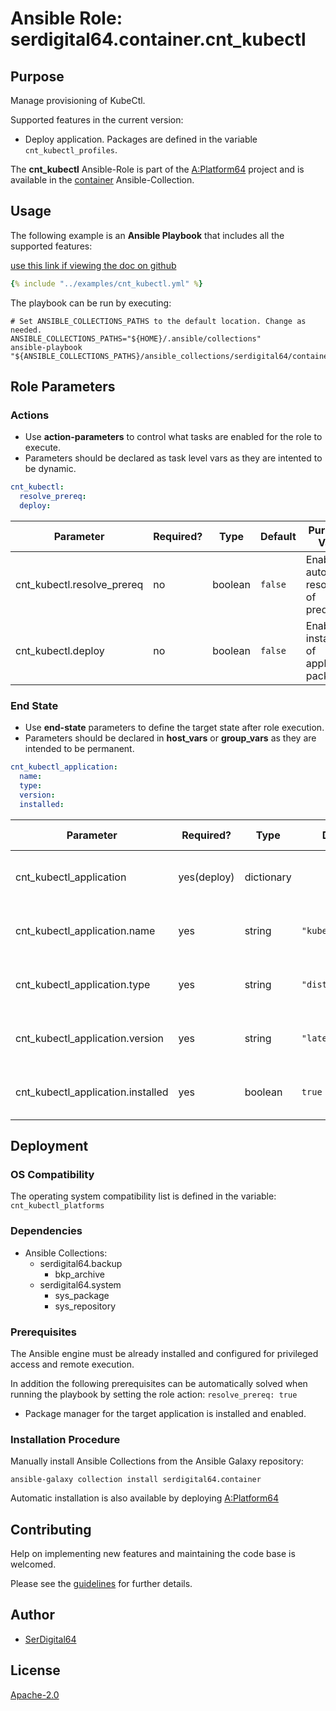 # Ansible Role: serdigital64.container.cnt_kubectl

## Purpose

Manage provisioning of KubeCtl.

Supported features in the current version:

- Deploy application. Packages are defined in the variable `cnt_kubectl_profiles`.

The **cnt_kubectl** Ansible-Role is part of the [A:Platform64](https://github.com/serdigital64/aplatform64) project and is available in the [container](https://aplatform64.readthedocs.io/en/latest/collections/container) Ansible-Collection.

## Usage

The following example is an **Ansible Playbook** that includes all the supported features:

[use this link if viewing the doc on github](https://github.com/aplatform64/container/blob/main/playbooks/cnt_kubectl.yml)

```yaml
{% include "../examples/cnt_kubectl.yml" %}
```

The playbook can be run by executing:

```shell
# Set ANSIBLE_COLLECTIONS_PATHS to the default location. Change as needed.
ANSIBLE_COLLECTIONS_PATHS="${HOME}/.ansible/collections"
ansible-playbook "${ANSIBLE_COLLECTIONS_PATHS}/ansible_collections/serdigital64/container/playbooks/cnt_kubectl.yml"
```

## Role Parameters

### Actions

- Use **action-parameters** to control what tasks are enabled for the role to execute.
- Parameters should be declared as task level vars as they are intented to be dynamic.

```yaml
cnt_kubectl:
  resolve_prereq:
  deploy:
```

| Parameter                  | Required? | Type    | Default | Purpose / Value                             |
| -------------------------- | --------- | ------- | ------- | ------------------------------------------- |
| cnt_kubectl.resolve_prereq | no        | boolean | `false` | Enable automatic resolution of prequisites  |
| cnt_kubectl.deploy         | no        | boolean | `false` | Enable installation of application packages |

### End State

- Use **end-state** parameters to define the target state after role execution.
- Parameters should be declared in **host_vars** or **group_vars** as they are intended to be permanent.

```yaml
cnt_kubectl_application:
  name:
  type:
  version:
  installed:
```

| Parameter                         | Required?   | Type       | Default           | Purpose / Value                    |
| --------------------------------- | ----------- | ---------- | ----------------- | ---------------------------------- |
| cnt_kubectl_application           | yes(deploy) | dictionary |                   | Set application package end state  |
| cnt_kubectl_application.name      | yes         | string     | `"kubectl"`       | Select application package name    |
| cnt_kubectl_application.type      | yes         | string     | `"distro","brew"` | Select application package type    |
| cnt_kubectl_application.version   | yes         | string     | `"latest"`        | Select application package version |
| cnt_kubectl_application.installed | yes         | boolean    | `true`            | Set application package end state  |

## Deployment

### OS Compatibility

The operating system compatibility list is defined in the variable: `cnt_kubectl_platforms`

### Dependencies

- Ansible Collections:
  - serdigital64.backup
    - bkp_archive
  - serdigital64.system
    - sys_package
    - sys_repository

### Prerequisites

The Ansible engine must be already installed and configured for privileged access and remote execution.

In addition the following prerequisites can be automatically solved when running the playbook by setting the role action: `resolve_prereq: true`

- Package manager for the target application is installed and enabled.

### Installation Procedure

Manually install Ansible Collections from the Ansible Galaxy repository:

```shell
ansible-galaxy collection install serdigital64.container
```

Automatic installation is also available by deploying [A:Platform64](https://aplatform64.readthedocs.io/en/latest/#deployment)

## Contributing

Help on implementing new features and maintaining the code base is welcomed.

Please see the [guidelines](https://aplatform64.readthedocs.io/en/latest/contributing/CONTRIBUTING) for further details.

## Author

- [SerDigital64](https://serdigital64.github.io/)

## License

[Apache-2.0](https://www.apache.org/licenses/LICENSE-2.0.txt)
